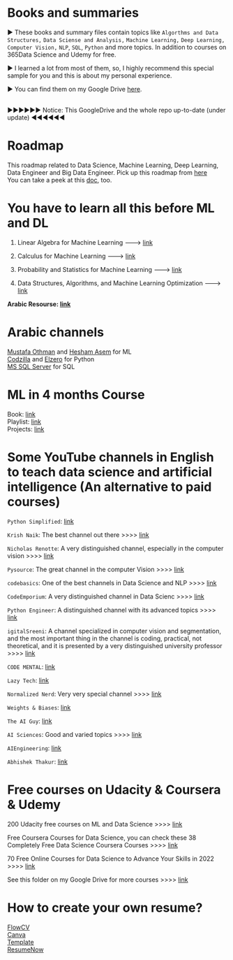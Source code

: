 # Books and summaries

► These books and summary files contain topics like `Algorthms and Data Structures,` `Data Sciense and Analysis,` `Machine Learning,` `Deep Learning,` `Computer Vision,` `NLP`, `SQL`, `Python` and more topics. In addition to courses on 365Data Science and Udemy for free.

► I learned a lot from most of them, so, I highly recommend this special sample for you and this is about my personal experience.

► You can find them on my Google Drive [here](https://drive.google.com/drive/folders/1eAYEvcnd66wMYQqNXDihIdFwZx5vdLFc).

<br>►►►►►► Notice: This GoogleDrive and the whole repo up-to-date (under update) ◄◄◄◄◄◄
# Roadmap
This roadmap related to Data Science, Machine Learning, Deep Learning, Data Engineer and Big Data Engineer.
Pick up this roadmap from [here](https://i.am.ai/roadmap/#big-data-engineer-roadmap)
<br>You can take a peek at this [doc](https://drive.google.com/file/d/1pBihV-xJWVWX6eZy1nmt1q3zsCD3xiDN/view?usp=sharing), too.
# You have to learn all this before ML and DL
1. Linear Algebra for Machine Learning  --->  [link](https://downloadly.net/2021/02/58961/12/linear-algebra-for-machine-learning/21/
)

2. Calculus for Machine Learning  --->  [link](https://downloadly.net/2021/10/43515/06/informit-calculus-for-machine-learning-livelessons-video-training/20/
)

3. Probability and Statistics for Machine Learning  --->  [link](https://downloadly.net/2021/28/44821/06/probability-and-statistics-for-machine-learning-livelessons/23/
)

4. Data Structures, Algorithms, and Machine Learning Optimization  --->  [link](https://downloadly.net/2021/24/46557/07/data-structures-algorithms-and-machine-learning-optimization-livelessons/23/)

**Arabic Resourse: [link](https://www.youtube.com/channel/UCzYgAyyZTLfnLFjQexOKxbQ/playlists)**



# Arabic channels
[Mustafa Othman](https://www.youtube.com/c/MustafaOthman/playlists) and [Hesham Asem](https://www.youtube.com/c/HeshamAsem/playlists) for ML
<br>[Codzilla](https://www.youtube.com/watch?v=h3VCQjyaLws&list=PLuXY3ddo_8nzrO74UeZQVZOb5-wIS6krJ) and [Elzero](https://www.youtube.com/watch?v=mvZHDpCHphk&list=PLDoPjvoNmBAyE_gei5d18qkfIe-Z8mocs) for Python
<br>[MS SQL Server](https://www.youtube.com/watch?v=-_wLgK0IKfo&list=PL1DUmTEdeA6J6oDLTveTt4Z7E5qEfFluE) for SQL

# ML in 4 months Course
Book: [link](https://drive.google.com/file/d/1tjZKJytOlcEpw20nTyVImFdw0NQatCWB/view?usp=sharing)
<br>Playlist: [link](https://youtube.com/playlist?list=PL3MmuxUbc_hIhxl5Ji8t4O6lPAOpHaCLR)
<br>Projects: [link](https://github.com/alexeygrigorev/mlbookcamp-code/tree/master/course-zoomcamp)

# Some YouTube channels in English to teach data science and artificial intelligence (An alternative to paid courses) 

`Python Simplified`: [link](https://www.youtube.com/c/PythonSimplified)

`Krish Naik`: The best channel out there >>>> [link](https://www.youtube.com/user/krishnaik06)

`Nicholas Renotte`: A very distinguished channel, especially in the computer vision >>>> [link](https://www.youtube.com/c/NicholasRenotte)

`Pysource`: The great channel in the computer Vision >>>> [link](https://www.youtube.com/channel/UC5hHNks012Ca2o_MPLRUuJw)

`codebasics`: One of the best channels in Data Science and NLP >>>> [link](https://www.youtube.com/c/codebasics)

`CodeEmporium`: A very distinguished channel in Data Scienc >>>> [link](https://www.youtube.com/c/CodeEmporium)

`Python Engineer`: A distinguished channel with its advanced topics >>>> [link](https://www.youtube.com/c/PythonEngineer)

`igitalSreeni`: A channel specialized in computer vision and segmentation, and the most important thing in the channel is coding, practical, not theoretical, and it is presented by a very distinguished university professor >>>> [link](https://www.youtube.com/c/DigitalSreeni)

`CODE MENTAL`: [link](https://www.youtube.com/c/CODEMENTAL)

`Lazy Tech`: [link](https://www.youtube.com/c/LazyTech825)

`Normalized Nerd`: Very very special channel >>>> [link](https://www.youtube.com/c/NormalizedNerd)

`Weights & Biases`: [link](https://www.youtube.com/c/WeightsBiases)

`The AI Guy`: [link](https://www.youtube.com/c/TheAIGuy)

`AI Sciences`: Good and varied topics >>>> [link](https://www.youtube.com/c/AISciencesLearn)

`AIEngineering`: [link](https://www.youtube.com/c/AIEngineeringLife)

`Abhishek Thakur`: [link](https://www.youtube.com/c/AbhishekThakurAbhi)

# Free courses on Udacity & Coursera & Udemy

200 Udacity free courses on ML and Data Science >>>> [link](https://www.mltut.com/udacity-free-courses-on-machine-learning/)

Free Coursera Courses for Data Science, you can check these 38 Completely Free Data Science Coursera Courses >>>> [link](https://lnkd.in/gdqM4Cyf)

70 Free Online Courses for Data Science to Advance Your Skills in 2022 >>>> [link](https://www.mltut.com/free-online-courses-for-data-science/)

See this folder on my Google Drive for more courses >>>> [link](https://drive.google.com/drive/folders/1lpMJWomlJxJCddyS1OC6jmrCJJRnKKT8?usp=sharing)

# How to create your own resume?
[FlowCV](https://app.flowcv.com/)
<br>[Canva](https://www.canva.com/)
<br>[Template](https://drive.google.com/drive/folders/1duhn2op_WsKVDuq6R6Y_9s3MzcDfJsfl?usp=sharing)
<br>[ResumeNow](https://www.resume-now.com/build-resume/onboarding/targetcountry)
